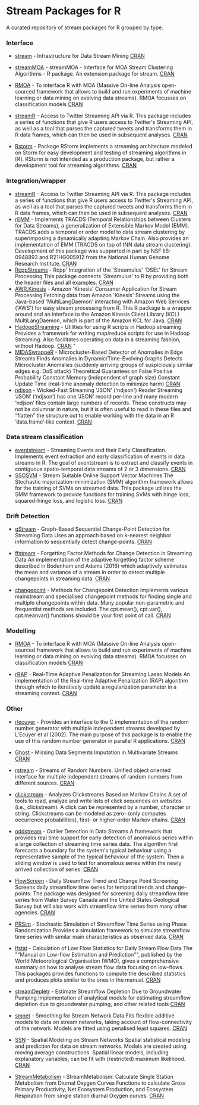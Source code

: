 # Stream Packages for R
A curated repository of stream packages for R grouped by type.


### Interface  
* [stream](https://github.com/mhahsler/stream) - Infrastructure for Data Stream Mining [CRAN](https://cran.r-project.org/web/packages/stream/index.html)  

* [streamMOA](https://github.com/mhahsler/streamMOA) - streamMOA - Interface for MOA Stream Clustering Algorithms - R package.
 An extension package for stream. [CRAN](https://cran.r-project.org/web/packages/streamMOA/index.html)  

* [RMOA](https://github.com/jwijffels/RMOA) - To interface R with MOA (Massive On-line Analysis open-sourced framework that allows to build and run experiments of machine learning or data mining on evolving data streams).
 RMOA focusses on classification models [CRAN](https://cran.r-project.org/web/packages/RMOA/index.html)  

* [streamR](https://github.com/pablobarbera/streamR) - Access to Twitter Streaming API via R.
 This package includes a series of functions that give R users access to Twitter's Streaming API, as well as a tool that parses the captured tweets and transforms them in R data frames, which can then be used in subsequent analyses. [CRAN](https://cran.r-project.org/web/packages/streamR/index.html)  

* [Rstorm](https://rdrr.io/cran/RStorm/man/RStream-package.html) - Package RStorm implements a streaming architecture modeled on Storm for easy development and testing of streaming algorithms in [R]. RStorm is not intended as a production package, but rather a development tool for streaming algorithms. [CRAN](https://cran.r-project.org/web/packages/RStorm/index.html)  


### Integration/wrapper

* [streamR](https://github.com/pablobarbera/streamR) - Access to Twitter Streaming API via R.
 This package includes a series of functions that give R users access to Twitter's Streaming API, as well as a tool that parses the captured tweets and transforms them in R data frames, which can then be used in subsequent analyses. [CRAN](https://cran.r-project.org/web/packages/streamR/index.html)  
* [rEMM](http://s2.smu.edu/IDA/TRACDS/) - Implements TRACDS (Temporal Relationships between Clusters for Data Streams), a generalization of Extensible Markov Model (EMM). TRACDS adds a temporal or order model to data stream clustering by superimposing a dynamically adapting Markov Chain. Also provides an implementation of EMM (TRACDS on top of tNN data stream clustering). Development of this package was supported in part by NSF IIS-0948893 and R21HG005912 from the National Human Genome Research Institute. [CRAN](https://cran.r-project.org/web/packages/rEMM/index.html)  
* [RcppStreams](https://github.com/cran/RcppStreams) - Rcpp' Integration of the 'Streamulus' 'DSEL' for Stream Processing
 This package connects 'Streamulus' to R by providing both the header files and all examples. [CRAN](https://cran.r-project.org/web/packages/RcppStreams/index.html)  
* [AWR.Kinesis](https://github.com/daroczig/AWR.Kinesis) - Amazon 'Kinesis' Consumer Application for Stream Processing
 Fetching data from Amazon 'Kinesis' Streams using the Java-based 'MultiLangDaemon' interacting with Amazon Web Services ('AWS') for easy stream processing from R.
 This R package is a wrapper around and an interface to the Amazon Kinesis Client Library (KCL) MultiLangDaemon, which is part of the Amazon KCL for Java. [CRAN](https://cran.r-project.org/web/packages/AWR.Kinesis/index.html)  
* [HadoopStreaming](https://github.com/cran/HadoopStreaming) - Utilities for using R scripts in Hadoop streaming
 Provides a framework for writing map/reduce scripts for use in Hadoop Streaming. Also facilitates operating on data in a streaming fashion, without Hadoop. [CRAN](https://cran.r-project.org/web/packages/HadoopStreaming/index.html)  "
* [MIDASwrappeR](https://github.com/pteridin/MIDASwrappeR) - Microcluster-Based Detector of Anomalies in Edge Streams
 Finds Anomalies in Dynamic/Time-Evolving Graphs 
 Detects Microcluster Anomalies (suddenly arriving groups of suspiciously similar edges e.g. DoS attack) 
 Theoretical Guarantees on False Positive Probability 
 Constant Memory (independent of graph size) 
 Constant Update Time (real-time anomaly detection to minimize harm) [CRAN](https://cran.r-project.org/web/packages/MIDASwrappeR/index.html)  
* [ndjson](https://gitlab.com/hrbrmstr/ndjson) - Wicked-Fast Streaming 'JSON' ('ndjson') Reader
 Streaming ‘JSON’ (‘ndjson’) has one ‘JSON’ record per-line and many
 modern ‘ndjson’ files contain large numbers of records. These constructs
 may not be columnar in nature, but it is often useful to read in these
 files and “flatten” the structure out to enable working with the data in
 an R ‘data.frame’-like context. [CRAN](https://cran.r-project.org/web/packages/ndjson/index.html)  
 
 ### Data stream classification
 
* [eventstream](https://sevvandi.github.io/eventstream/index.html) - Streaming Events and their Early Classification.
 Implements event extraction and early classification of events in data streams in R. 
 The goal of eventstream is to extract and classify events in contiguous spatio-temporal data streams of 2 or 3 dimensions. [CRAN](https://cran.r-project.org/web/packages/eventstream/index.html)  
* [SSOSVM](https://github.com/andrewthomasjones/SSOSVM) - Stream Suitable Online Support Vector Machines
 The Stochastic majorization-minimization (SMM) algorithm framework allows for the training of SVMs on streamed data.
 This package utilizes the SMM framework to provide functions for training SVMs with hinge loss, squared-hinge loss, and logistic loss. [CRAN](https://cran.r-project.org/web/packages/SSOSVM/index.html)  
 
 
 ### Drift Detection

* [gStream](https://rdrr.io/cran/gStream/man/gStream-package.html) - Graph-Based Sequential Change-Point Detection for Streaming Data
 Uses an approach based on k-nearest neighbor information to sequentially detect change-points. [CRAN](https://cran.r-project.org/web/packages/gStream/index.html)  

* [ffstream](http://www.deanbodenham.com/ffstream/) - Forgetting Factor Methods for Change Detection in Streaming Data
 An implementation of the adaptive forgetting factor scheme described in Bodenham and Adams (2016) which adaptively estimates the mean and variance of a stream in order to detect multiple changepoints in streaming data. [CRAN](https://cran.r-project.org/web/packages/ffstream/index.html)  

* [changepoint](https://github.com/rkillick/changepoint/) - Methods for Changepoint Detection
Implements various mainstream and specialised changepoint methods for finding single and multiple changepoints within data. Many popular non-parametric and frequentist methods are included. The cpt.mean(), cpt.var(), cpt.meanvar() functions should be your first point of call.
 [CRAN](https://cran.r-project.org/web/packages/changepoint/index.html)  
 
 
 
 ### Modelling
* [RMOA](https://github.com/jwijffels/RMOA) - To interface R with MOA (Massive On-line Analysis open-sourced framework that allows to build and run experiments of machine learning or data mining on evolving data streams).
 RMOA focusses on classification models [CRAN](https://cran.r-project.org/web/packages/RMOA/index.html) 
 
* [rRAP](https://github.com/cran/rRAP) - Real-Time Adaptive Penalization for Streaming Lasso Models
 An implementation of the Real-time Adaptive Penalization (RAP) algorithm through which to iteratively update a regularization parameter in a streaming context. [CRAN](https://cran.r-project.org/web/packages/rRAP/index.html)  
 
 
### Other

* [rlecuyer](http://www.iro.umontreal.ca/~lecuyer/myftp/papers/streams00.pdf) - Provides an interface to the C implementation of the random number generator with multiple independent streams developed by L'Ecuyer et al (2002). 
 The main purpose of this package is to enable the use of this random number generator in parallel R applications. [CRAN](https://cran.r-project.org/web/packages/rlecuyer/index.html)  

* [Ghost](https://www.researchgate.net/publication/332779980_Ghost_Imputation_Accurately_Reconstructing_Missing_Data_of_the_Off_Period) - Missing Data Segments Imputation in Multivariate Streams [CRAN](https://cran.r-project.org/web/packages/Ghost/index.html)  

* [rstream](http://statmath.wu.ac.at/arvag/) - Streams of Random Numbers. Unified object oriented interface for multiple independent streams of random numbers from different sources. [CRAN](https://cran.r-project.org/web/packages/rstream/index.html)  

* [clickstream]() - Analyzes Clickstreams Based on Markov Chains
 A set of tools to read, analyze and write lists of click sequences on websites (i.e., clickstream). A click can be represented by a number, character or string. Clickstreams can be modeled as zero- (only computes occurrence probabilities), first- or higher-order Markov chains. [CRAN](https://cran.r-project.org/web/packages/clickstream/index.html)  

* [oddstream](https://github.com/pridiltal/oddstream) - Outlier Detection in Data Streams
 A framework that provides real time support for early detection of anomalous series within a large collection of streaming time series data.
 The algorithm first forecasts a boundary for the system's typical behaviour using a representative sample of the typical behaviour of the system. Then a sliding window is used to test for anomalous series within the newly arrived collection of series. [CRAN](https://cran.r-project.org/web/packages/oddstream/index.html)  

* [FlowScreen](https://rdrr.io/cran/FlowScreen/man/FlowScreen.html) - Daily Streamflow Trend and Change Point Screening
 Screens daily streamflow time series for temporal trends and change-points.
 The package was designed for screening daily streamflow time series from Water Survey Canada and the United States Geological Survey but will also work with streamflow time series from many other agencies. [CRAN](https://cran.r-project.org/web/packages/FlowScreen/index.html)  

* [PRSim](https://git.math.uzh.ch/reinhard.furrer/PRSim-devel) - Stochastic Simulation of Streamflow Time Series using Phase Randomization
 Provides a simulation framework to simulate streamflow time series with similar main characteristics as observed data. [CRAN](https://cran.r-project.org/web/packages/PRSim/index.html)  

* [lfstat](https://github.com/mundl/lfstat) - Calculation of Low Flow Statistics for Daily Stream Flow Data
 The ""Manual on Low-flow Estimation and Prediction"", published by the World Meteorological Organisation (WMO), gives a comprehensive summary on how to analyse stream flow data focusing on low-flows. 
 This packages provides functions to compute the described statistics and produces plots similar to the ones in the manual. [CRAN](https://cran.r-project.org/web/packages/lfstat/index.html)  

* [streamDepletr](https://github.com/FoundrySpatial/streamDepletr) - Estimate Streamflow Depletion Due to Groundwater Pumping
 Implementation of analytical models for estimating streamflow depletion due to groundwater pumping, and other related tools [CRAN](https://cran.r-project.org/web/packages/streamDepletr/index.html)  

* [smnet]() - Smoothing for Stream Network Data
 Fits flexible additive models to data on stream networks, taking account of flow-connectivity of the network. 
 Models are fitted using penalised least squares. [CRAN](https://cran.r-project.org/web/packages/smnet/index.html)  

* [SSN](https://github.com/cran/SSN) - Spatial Modeling on Stream Networks
 Spatial statistical modeling and prediction for data on stream networks.
 Models are created using moving average constructions. Spatial linear models, including explanatory variables, can be fit with (restricted) maximum likelihood. [CRAN](https://cran.r-project.org/web/packages/SSN/index.html)  

* [StreamMetabolism](https://github.com/ssefick/StreamMetabolism) - StreamMetabolism: Calculate Single Station Metabolism from Diurnal Oxygen Curves
 Functions to calculate Gross Primary Productivity, Net Ecosystem Production, and Ecosystem Respiration from single station diurnal Oxygen curves. [CRAN](https://cran.r-project.org/web/packages/StreamMetabolism/index.html)  

